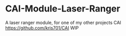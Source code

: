# CAI-Module-Laser-Ranger

A laser ranger module, for one of my other projects CAI
https://github.com/kris701/CAI
WIP
